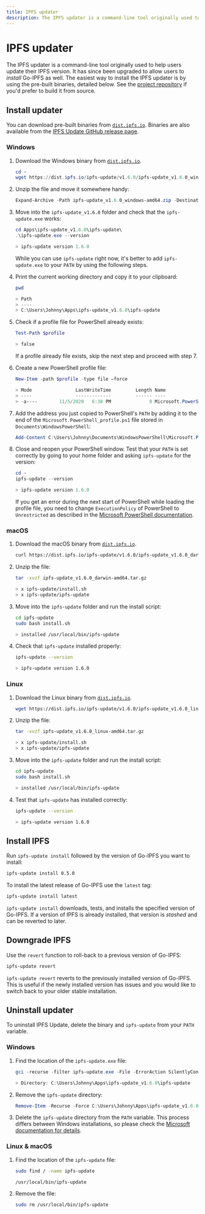 ```yaml
---
title: IPFS updater
description: The IPFS updater is a command-line tool originally used to help users update their IPFS version. Learn how to install, upgrade, and downgrade Go-IPFS using the IPFS updater.
---
```


# IPFS updater

The IPFS updater is a command-line tool originally used to help users update their IPFS version. It has since been upgraded to allow users to _install_ Go-IPFS as well. The easiest way to install the IPFS updater is by using the pre-built binaries, detailed below. See the [project repository](https://github.com/ipfs/ipfs-update#from-source) if you'd prefer to build it from source.

## Install updater

You can download pre-built binaries from [`dist.ipfs.io`](https://dist.ipfs.io/#ipfs-update). Binaries are also available from the [IPFS Update GitHub release page](https://github.com/ipfs/ipfs-update/releases).

### Windows

1. Download the Windows binary from [`dist.ipfs.io`](https://dist.ipfs.io/#ipfs-update).

   ```powershell
   cd ~
   wget https://dist.ipfs.io/ipfs-update/v1.6.0/ipfs-update_v1.6.0_windows-amd64.zip -Outfile ipfs-update_v1.6.0_windows-amd64.zip
   ```

2. Unzip the file and move it somewhere handy:

   ```powershell
   Expand-Archive -Path ipfs-update_v1.6.0_windows-amd64.zip -DestinationPath ~\Apps\ipfs-update_v1.6.0
   ```

3. Move into the `ipfs-update_v1.6.0` folder and check that the `ipfs-update.exe` works:

   ```powershell
   cd Apps\ipfs-update_v1.6.0\ipfs-update\
   .\ipfs-update.exe --version

   > ipfs-update version 1.6.0
   ```

   While you can use `ipfs-update` right now, it's better to add `ipfs-update.exe` to your `PATH` by using the following steps.

4. Print the current working directory and copy it to your clipboard:

   ```powershell
   pwd

   > Path
   > ----
   > C:\Users\Johnny\Apps\ipfs-update_v1.6.0\ipfs-update
   ```

5. Check if a profile file for PowerShell already exists:

   ```powershell
   Test-Path $profile

   > false
   ```

   If a profile already file exists, skip the next step and proceed with step 7.

6. Create a new PowerShell profile file:

   ```powershell
   New-Item -path $profile -type file –force

   > Mode                LastWriteTime         Length Name
   > ----                -------------         ------ ----
   > -a----        11/5/2020   6:38 PM              0 Microsoft.PowerShell_profile.ps1
   ```

7. Add the address you just copied to PowerShell's `PATH` by adding it to the end of the `Microsoft.PowerShell_profile.ps1` file stored in `Documents\WindowsPowerShell`:

   ```powershell
   Add-Content C:\Users\Johnny\Documents\WindowsPowerShell\Microsoft.PowerShell_profile.ps1 "[System.Environment]::SetEnvironmentVariable('PATH',`$Env:PATH+';;C:\Users\Johnny\Apps\ipfs-update_v1.6.0\ipfs-update')"
   ```

8. Close and reopen your PowerShell window. Test that your `PATH` is set correctly by going to your home folder and asking `ipfs-update` for the version:

   ```powershell
   cd ~
   ipfs-update --version

   > ipfs-update version 1.6.0
   ```

   If you get an error during the next start of PowerShell while loading the profile file, you need to change `ExecutionPolicy` of PowerShell to `Unrestricted` as described in the [Microsoft PowerShell documentation](https://docs.microsoft.com/en-us/powershell/module/microsoft.powershell.security/set-executionpolicy?view=powershell-7).

### macOS

1. Download the macOS binary from [`dist.ipfs.io`](https://dist.ipfs.io/#ipfs-update).

   ```bash
   curl https://dist.ipfs.io/ipfs-update/v1.6.0/ipfs-update_v1.6.0_darwin-amd64.tar.gz --output ipfs-update_v1.6.0_darwin-amd64.tar.gz
   ```

2. Unzip the file:

   ```bash
   tar -xvzf ipfs-update_v1.6.0_darwin-amd64.tar.gz

   > x ipfs-update/install.sh
   > x ipfs-update/ipfs-update
   ```

3. Move into the `ipfs-update` folder and run the install script:

   ```bash
   cd ipfs-update
   sudo bash install.sh

   > installed /usr/local/bin/ipfs-update
   ```

4. Check that `ipfs-update` installed properly:

   ```bash
   ipfs-update --version

   > ipfs-update version 1.6.0
   ```

### Linux

1. Download the Linux binary from [`dist.ipfs.io`](https://dist.ipfs.io/#ipfs-update).

   ```bash
   wget https://dist.ipfs.io/ipfs-update/v1.6.0/ipfs-update_v1.6.0_linux-amd64.tar.gz
   ```

2. Unzip the file:

   ```bash
   tar -xvzf ipfs-update_v1.6.0_linux-amd64.tar.gz

   > x ipfs-update/install.sh
   > x ipfs-update/ipfs-update
   ```

3. Move into the `ipfs-update` folder and run the install script:

   ```bash
   cd ipfs-update
   sudo bash install.sh

   > installed /usr/local/bin/ipfs-update
   ```

4. Test that `ipfs-update` has installed correctly:

   ```bash
   ipfs-update --version

   > ipfs-update version 1.6.0
   ```

## Install IPFS

Run `ipfs-update install` followed by the version of Go-IPFS you want to install:

```bash
ipfs-update install 0.5.0
```

To install the latest release of Go-IPFS use the `latest` tag:

```bash
ipfs-update install latest
```

`ipfs-update install` downloads, tests, and installs the specified version of Go-IPFS. If a version of IPFS is already installed, that version is _stashed_ and can be reverted to later.

## Downgrade IPFS

Use the `revert` function to roll-back to a previous version of Go-IPFS:

```bash
ipfs-update revert
```

`ipfs-update revert` reverts to the previously installed version of Go-IPFS. This is useful if the newly installed version has issues and you would like to switch back to your older stable installation.

## Uninstall updater

To uninstall IPFS Update, delete the binary and `ipfs-update` from your `PATH` variable.

### Windows

1. Find the location of the `ipfs-update.exe` file:

   ```powershell
   gci -recurse -filter ipfs-update.exe -File -ErrorAction SilentlyContinue

   > Directory: C:\Users\Johnny\Apps\ipfs-update_v1.6.0\ipfs-update
   ```

2. Remove the `ipfs-update` directory:

   ```powershell
   Remove-Item -Recurse -Force C:\Users\Johnny\Apps\ipfs-update_v1.6.0
   ```

3. Delete the `ipfs-update` directory from the `PATH` variable. This process differs between Windows installations, so please check the [Microsoft documentation for details](https://docs.microsoft.com/en-us/cpp/build/setting-the-path-and-environment-variables-for-command-line-builds?view=msvc-160).

### Linux & macOS

1. Find the location of the `ipfs-update` file:

   ```bash
   sudo find / -name ipfs-update

   /usr/local/bin/ipfs-update
   ```

2. Remove the file:

   ```bash
   sudo rm /usr/local/bin/ipfs-update
   ```
